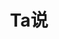 ---
description: 基于位置定位的八卦，最终无可救药的成了告白板。
layout: post
results:
- primaryGenreName: Social Networking
  version: '1.0'
  artworkUrl100: http://a1851.phobos.apple.com/us/r30/Purple3/v4/0f/f5/53/0ff5533f-43b6-01c6-4232-43d2be4b1fcb/pr_source.jpg?downloadKey=1420457235_a00dc63efab1633ec343d30f3af2ce41
  trackViewUrl: https://itunes.apple.com/cn/app/ta-shuo/id949333216?mt=8&uo=4
  artworkUrl60: http://a783.phobos.apple.com/us/r30/Purple1/v4/52/98/90/5298904c-8025-7fc1-2950-38d210c56905/AppIcon60x60_U00402x.png
  minimumOsVersion: '7.0'
  sellerName: AnonyMonkey Inc.
  supportedDevices:
  - iPadThirdGen
  - iPadThirdGen4G
  - iPadFourthGen
  - iPadMini4G
  - iPodTouchFifthGen
  - iPadMini
  - iPad23G
  - iPadFourthGen4G
  - iPhone4
  - iPhone5
  - iPhone5c
  - iPad2Wifi
  - iPhone5s
  - iPhone4S
  genres:
  - 社交
  - 新闻
  trackName: Ta说
  description: '『Ta说』八卦绯闻，零时差掌握学校动态

    『Ta说』让你匿名的跟方圆5公里内的小伙伴告白、靠北

    『Ta说』无需注册、有话说话、做最真实的自己

    『Ta说』赞／踩、别人的想法你来打分



    『Ta说 』作为你手机上的公告栏、即时掌握本地的最真实的新动态。无需注册、100%匿名、不用担心别人的嘲笑、让你在你身处的社区中做最真实的自己。


    赞／踩 由你控制，投稿的留存时间由你投票决定。（踩的多的帖子会自动消失）


    立刻开始告白吧、少年！



    主要功能：

    1. 无需注册、匿名投稿

    2. 定位在使用者5公里之内的身边事

    3. 校园风

    4. 投稿的去与留，你投票来决定'
  price: 0
  trackId: 949333216
  releaseDate: '2014-12-21T01:32:38Z'
  advisories:
  - 偶尔/轻微的色情内容或裸露
  - 偶尔/轻微的成人/性暗示题材
  - 偶尔/轻微的亵渎或低俗幽默
  - 偶尔/轻微的烟酒或毒品使用或相关内容
  - 偶尔/轻微的惊悚/恐怖题材
  screenshotUrls:
  - http://a5.mzstatic.com/us/r30/Purple1/v4/8e/20/af/8e20af91-5b52-d906-3949-5d6f1b9bed9b/screen1136x1136.jpeg
  - http://a2.mzstatic.com/us/r30/Purple1/v4/39/54/c7/3954c71c-a824-c62d-0773-dde6f33c84f5/screen1136x1136.jpeg
  - http://a3.mzstatic.com/us/r30/Purple3/v4/13/93/f3/1393f395-3e6d-8da3-0bac-4e1454c1905a/screen1136x1136.jpeg
  - http://a2.mzstatic.com/us/r30/Purple3/v4/84/21/c0/8421c0d8-cf14-5c1e-b977-f1c5c1281c5b/screen1136x1136.jpeg
  - http://a5.mzstatic.com/us/r30/Purple3/v4/1f/ef/d4/1fefd4d0-f5c8-ae6c-6d3f-8a477eae84fd/screen1136x1136.jpeg
  artistViewUrl: https://itunes.apple.com/cn/artist/anonymonkey-inc./id851179141?uo=4
  primaryGenreId: 6005
  kind: software
  fileSizeBytes: '14664719'
  bundleId: com.hootiechina.com
  trackContentRating: 12+
  artistName: AnonyMonkey Inc.
  trackCensoredName: Ta说
  isGameCenterEnabled: false
  contentAdvisoryRating: 12+
  languageCodesISO2A:
  - EN
  - FR
  - ZH
  - ES
  - ZH
  features: &a []
  wrapperType: software
  artworkUrl512: http://a1851.phobos.apple.com/us/r30/Purple3/v4/0f/f5/53/0ff5533f-43b6-01c6-4232-43d2be4b1fcb/pr_source.jpg?downloadKey=1420457235_a00dc63efab1633ec343d30f3af2ce41
  formattedPrice: 免费
  artistId: 851179141
  genreIds:
  - '6005'
  - '6009'
  currency: CNY
  ipadScreenshotUrls: *a
category: 社交
tags: tag1
resultCount: 1
title: Ta说

---